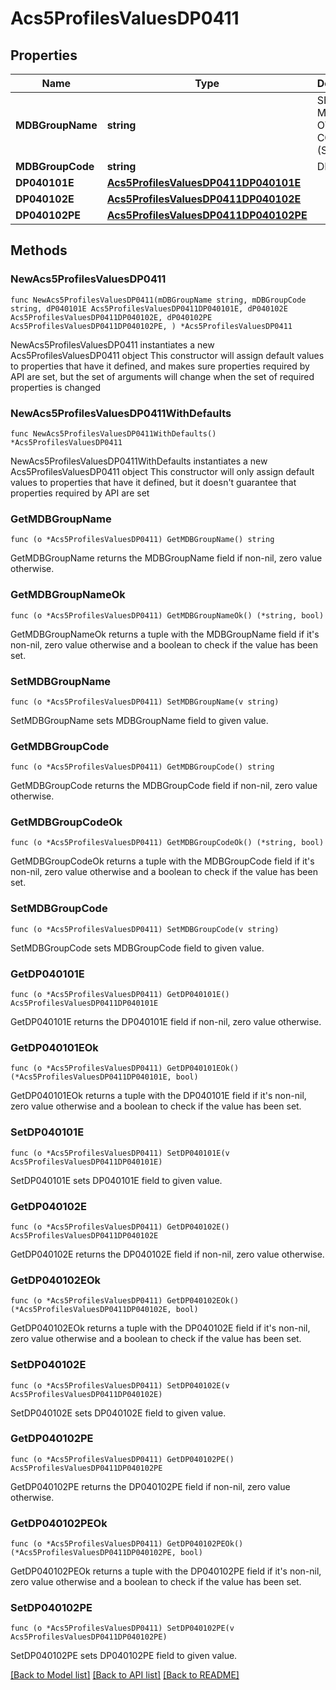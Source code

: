 # Acs5ProfilesValuesDP0411

## Properties

Name | Type | Description | Notes
------------ | ------------- | ------------- | -------------
**MDBGroupName** | **string** | SELECTED MONTHLY OWNER COSTS (SMOC) | 
**MDBGroupCode** | **string** | DP0411 | 
**DP040101E** | [**Acs5ProfilesValuesDP0411DP040101E**](Acs5ProfilesValuesDP0411DP040101E.md) |  | 
**DP040102E** | [**Acs5ProfilesValuesDP0411DP040102E**](Acs5ProfilesValuesDP0411DP040102E.md) |  | 
**DP040102PE** | [**Acs5ProfilesValuesDP0411DP040102PE**](Acs5ProfilesValuesDP0411DP040102PE.md) |  | 

## Methods

### NewAcs5ProfilesValuesDP0411

`func NewAcs5ProfilesValuesDP0411(mDBGroupName string, mDBGroupCode string, dP040101E Acs5ProfilesValuesDP0411DP040101E, dP040102E Acs5ProfilesValuesDP0411DP040102E, dP040102PE Acs5ProfilesValuesDP0411DP040102PE, ) *Acs5ProfilesValuesDP0411`

NewAcs5ProfilesValuesDP0411 instantiates a new Acs5ProfilesValuesDP0411 object
This constructor will assign default values to properties that have it defined,
and makes sure properties required by API are set, but the set of arguments
will change when the set of required properties is changed

### NewAcs5ProfilesValuesDP0411WithDefaults

`func NewAcs5ProfilesValuesDP0411WithDefaults() *Acs5ProfilesValuesDP0411`

NewAcs5ProfilesValuesDP0411WithDefaults instantiates a new Acs5ProfilesValuesDP0411 object
This constructor will only assign default values to properties that have it defined,
but it doesn't guarantee that properties required by API are set

### GetMDBGroupName

`func (o *Acs5ProfilesValuesDP0411) GetMDBGroupName() string`

GetMDBGroupName returns the MDBGroupName field if non-nil, zero value otherwise.

### GetMDBGroupNameOk

`func (o *Acs5ProfilesValuesDP0411) GetMDBGroupNameOk() (*string, bool)`

GetMDBGroupNameOk returns a tuple with the MDBGroupName field if it's non-nil, zero value otherwise
and a boolean to check if the value has been set.

### SetMDBGroupName

`func (o *Acs5ProfilesValuesDP0411) SetMDBGroupName(v string)`

SetMDBGroupName sets MDBGroupName field to given value.


### GetMDBGroupCode

`func (o *Acs5ProfilesValuesDP0411) GetMDBGroupCode() string`

GetMDBGroupCode returns the MDBGroupCode field if non-nil, zero value otherwise.

### GetMDBGroupCodeOk

`func (o *Acs5ProfilesValuesDP0411) GetMDBGroupCodeOk() (*string, bool)`

GetMDBGroupCodeOk returns a tuple with the MDBGroupCode field if it's non-nil, zero value otherwise
and a boolean to check if the value has been set.

### SetMDBGroupCode

`func (o *Acs5ProfilesValuesDP0411) SetMDBGroupCode(v string)`

SetMDBGroupCode sets MDBGroupCode field to given value.


### GetDP040101E

`func (o *Acs5ProfilesValuesDP0411) GetDP040101E() Acs5ProfilesValuesDP0411DP040101E`

GetDP040101E returns the DP040101E field if non-nil, zero value otherwise.

### GetDP040101EOk

`func (o *Acs5ProfilesValuesDP0411) GetDP040101EOk() (*Acs5ProfilesValuesDP0411DP040101E, bool)`

GetDP040101EOk returns a tuple with the DP040101E field if it's non-nil, zero value otherwise
and a boolean to check if the value has been set.

### SetDP040101E

`func (o *Acs5ProfilesValuesDP0411) SetDP040101E(v Acs5ProfilesValuesDP0411DP040101E)`

SetDP040101E sets DP040101E field to given value.


### GetDP040102E

`func (o *Acs5ProfilesValuesDP0411) GetDP040102E() Acs5ProfilesValuesDP0411DP040102E`

GetDP040102E returns the DP040102E field if non-nil, zero value otherwise.

### GetDP040102EOk

`func (o *Acs5ProfilesValuesDP0411) GetDP040102EOk() (*Acs5ProfilesValuesDP0411DP040102E, bool)`

GetDP040102EOk returns a tuple with the DP040102E field if it's non-nil, zero value otherwise
and a boolean to check if the value has been set.

### SetDP040102E

`func (o *Acs5ProfilesValuesDP0411) SetDP040102E(v Acs5ProfilesValuesDP0411DP040102E)`

SetDP040102E sets DP040102E field to given value.


### GetDP040102PE

`func (o *Acs5ProfilesValuesDP0411) GetDP040102PE() Acs5ProfilesValuesDP0411DP040102PE`

GetDP040102PE returns the DP040102PE field if non-nil, zero value otherwise.

### GetDP040102PEOk

`func (o *Acs5ProfilesValuesDP0411) GetDP040102PEOk() (*Acs5ProfilesValuesDP0411DP040102PE, bool)`

GetDP040102PEOk returns a tuple with the DP040102PE field if it's non-nil, zero value otherwise
and a boolean to check if the value has been set.

### SetDP040102PE

`func (o *Acs5ProfilesValuesDP0411) SetDP040102PE(v Acs5ProfilesValuesDP0411DP040102PE)`

SetDP040102PE sets DP040102PE field to given value.



[[Back to Model list]](../README.md#documentation-for-models) [[Back to API list]](../README.md#documentation-for-api-endpoints) [[Back to README]](../README.md)


